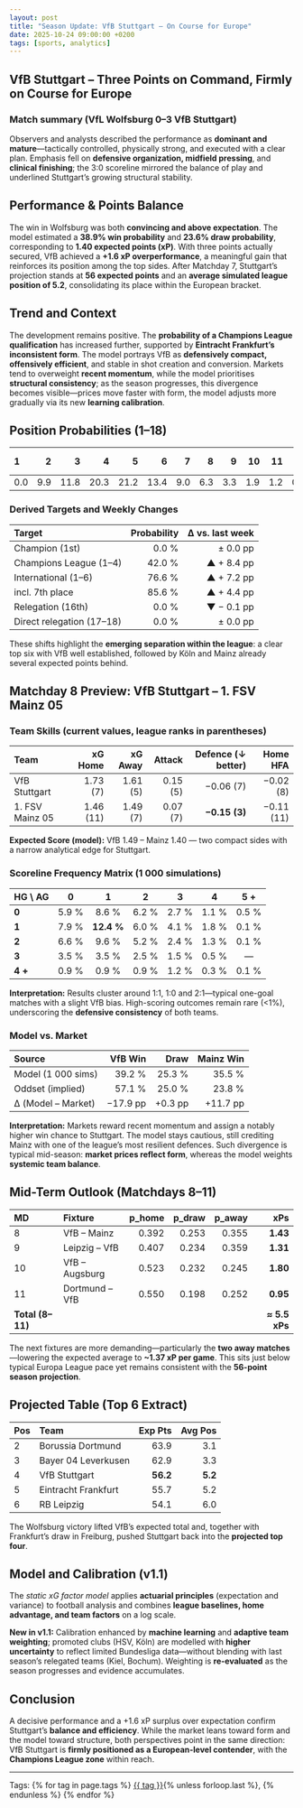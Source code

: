 ```yaml
---
layout: post
title: "Season Update: VfB Stuttgart – On Course for Europe"
date: 2025-10-24 09:00:00 +0200
tags: [sports, analytics]
---
```


## VfB Stuttgart – Three Points on Command, Firmly on Course for Europe

### Match summary (VfL Wolfsburg 0–3 VfB Stuttgart)
Observers and analysts described the performance as **dominant and mature**—tactically controlled, physically strong, and executed with a clear plan. Emphasis fell on **defensive organization, midfield pressing**, and **clinical finishing**; the 3:0 scoreline mirrored the balance of play and underlined Stuttgart’s growing structural stability.

## Performance & Points Balance
The win in Wolfsburg was both **convincing and above expectation**. The model estimated a **38.9% win probability** and **23.6% draw probability**, corresponding to **1.40 expected points (xP)**. With three points actually secured, VfB achieved a **+1.6 xP overperformance**, a meaningful gain that reinforces its position among the top sides. After Matchday 7, Stuttgart’s projection stands at **56 expected points** and an **average simulated league position of 5.2**, consolidating its place within the European bracket.

## Trend and Context
The development remains positive. The **probability of a Champions League qualification** has increased further, supported by **Eintracht Frankfurt’s inconsistent form**. The model portrays VfB as **defensively compact, offensively efficient**, and stable in shot creation and conversion. Markets tend to overweight **recent momentum**, while the model prioritises **structural consistency**; as the season progresses, this divergence becomes visible—prices move faster with form, the model adjusts more gradually via its new **learning calibration**.

## Position Probabilities (1–18)

| 1 | 2 | 3 | 4 | 5 | 6 | 7 | 8 | 9 | 10 | 11 | 12 | 13 | 14 | 15 | 16–18 |
|:--|--:|--:|--:|--:|--:|--:|--:|--:|--:|--:|--:|--:|--:|--:|--:|
| 0.0 | 9.9 | 11.8 | 20.3 | 21.2 | 13.4 | 9.0 | 6.3 | 3.3 | 1.9 | 1.2 | 0.9 | 0.2 | 0.4 | 0.2 | 0.0 |

### Derived Targets and Weekly Changes

| Target | Probability | Δ vs. last week |
|:--|--:|--:|
| Champion (1st) | 0.0 % | ± 0.0 pp |
| Champions League (1–4) | 42.0 % | ▲ + 8.4 pp |
| International (1–6) | 76.6 % | ▲ + 7.2 pp |
| incl. 7th place | 85.6 % | ▲ + 4.4 pp |
| Relegation (16th) | 0.0 % | ▼ − 0.1 pp |
| Direct relegation (17–18) | 0.0 % | ± 0.0 pp |

These shifts highlight the **emerging separation within the league**: a clear top six with VfB well established, followed by Köln and Mainz already several expected points behind.

## Matchday 8 Preview: VfB Stuttgart – 1. FSV Mainz 05

### Team Skills (current values, league ranks in parentheses)

| Team | xG Home | xG Away | Attack | Defence (↓ better) | Home HFA |
|:--|--:|--:|--:|--:|--:|
| VfB Stuttgart | 1.73 (7) | 1.61 (5) | 0.15 (5) | −0.06 (7) | −0.02 (8) |
| 1. FSV Mainz 05 | 1.46 (11) | 1.49 (7) | 0.07 (7) | **−0.15 (3)** | −0.11 (11) |

**Expected Score (model):** VfB 1.49 – Mainz 1.40 — two compact sides with a narrow analytical edge for Stuttgart.

### Scoreline Frequency Matrix (1 000 simulations)

| **HG \\ AG** | **0** | **1** | **2** | **3** | **4** | **5 +** |
|:--|:--:|:--:|:--:|:--:|:--:|:--:|
| **0** | 5.9 % | 8.6 % | 6.2 % | 2.7 % | 1.1 % | 0.5 % |
| **1** | 7.9 % | **12.4 %** | 6.0 % | 4.1 % | 1.8 % | 0.1 % |
| **2** | 6.6 % | 9.6 % | 5.2 % | 2.4 % | 1.3 % | 0.1 % |
| **3** | 3.5 % | 3.5 % | 2.5 % | 1.5 % | 0.5 % | — |
| **4 +** | 0.9 % | 0.9 % | 0.9 % | 1.2 % | 0.3 % | 0.1 % |

**Interpretation:** Results cluster around 1:1, 1:0 and 2:1—typical one-goal matches with a slight VfB bias. High-scoring outcomes remain rare (<1%), underscoring the **defensive consistency** of both teams.

### Model vs. Market

| Source | VfB Win | Draw | Mainz Win |
|:--|--:|--:|--:|
| Model (1 000 sims) | 39.2 % | 25.3 % | 35.5 % |
| Oddset (implied) | 57.1 % | 25.0 % | 23.8 % |
| Δ (Model – Market) | −17.9 pp | +0.3 pp | +11.7 pp |

**Interpretation:** Markets reward recent momentum and assign a notably higher win chance to Stuttgart. The model stays cautious, still crediting Mainz with one of the league’s most resilient defences. Such divergence is typical mid-season: **market prices reflect form**, whereas the model weights **systemic team balance**.

## Mid-Term Outlook (Matchdays 8–11)

| MD | Fixture | p_home | p_draw | p_away | xPs |
|:--|:--|--:|--:|--:|--:|
| 8 | VfB – Mainz | 0.392 | 0.253 | 0.355 | **1.43** |
| 9 | Leipzig – VfB | 0.407 | 0.234 | 0.359 | **1.31** |
| 10 | VfB – Augsburg | 0.523 | 0.232 | 0.245 | **1.80** |
| 11 | Dortmund – VfB | 0.550 | 0.198 | 0.252 | **0.95** |
| **Total (8–11)** |  |  |  |  | **≈ 5.5 xPs** |

The next fixtures are more demanding—particularly the **two away matches**—lowering the expected average to **~1.37 xP per game**. This sits just below typical Europa League pace yet remains consistent with the **56-point season projection**.

## Projected Table (Top 6 Extract)

| Pos | Team | Exp Pts | Avg Pos |
|:--|:--|--:|--:|
| 2 | Borussia Dortmund | 63.9 | 3.1 |
| 3 | Bayer 04 Leverkusen | 62.9 | 3.3 |
| 4 | VfB Stuttgart | **56.2** | **5.2** |
| 5 | Eintracht Frankfurt | 55.7 | 5.2 |
| 6 | RB Leipzig | 54.1 | 6.0 |

The Wolfsburg victory lifted VfB’s expected total and, together with Frankfurt’s draw in Freiburg, pushed Stuttgart back into the **projected top four**.

## Model and Calibration (v1.1)
The *static xG factor model* applies **actuarial principles** (expectation and variance) to football analysis and combines **league baselines, home advantage, and team factors** on a log scale.

**New in v1.1:** Calibration enhanced by **machine learning** and **adaptive team weighting**; promoted clubs (HSV, Köln) are modelled with **higher uncertainty** to reflect limited Bundesliga data—without blending with last season’s relegated teams (Kiel, Bochum). Weighting is **re-evaluated** as the season progresses and evidence accumulates.

## Conclusion
A decisive performance and a +1.6 xP surplus over expectation confirm Stuttgart’s **balance and efficiency**. While the market leans toward form and the model toward structure, both perspectives point in the same direction: VfB Stuttgart is **firmly positioned as a European-level contender**, with the **Champions League zone** within reach.

---
<p>Tags:
{% for tag in page.tags %}
  <a href="/tags/{{ tag | slugify }}/">{{ tag }}</a>{% unless forloop.last %}, {% endunless %}
{% endfor %}
</p>
